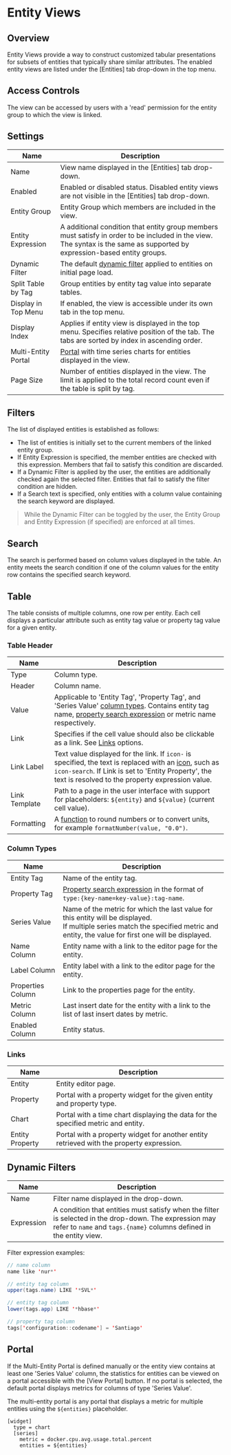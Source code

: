 # Entity Views

## Overview

Entity Views provide a way to construct customized tabular presentations for subsets of entities that typically share similar attributes. The enabled entity views are listed under the [Entities] tab drop-down in the top menu.

## Access Controls

The view can be accessed by users with a 'read' permission for the entity group to which the view is linked.

## Settings

**Name** | **Description**
---|---
Name | View name displayed in the [Entities] tab drop-down.
Enabled | Enabled or disabled status. Disabled entity views are not visible in the [Entities] tab drop-down.
Entity Group | Entity Group which members are included in the view.
Entity Expression | A additional condition that entity group members must satisfy in order to be included in the view. The syntax is the same as supported by expression-based entity groups.
Dynamic Filter | The default [dynamic filter](#dynamic-filters) applied to entities on initial page load.
Split Table by Tag | Group entities by entity tag value into separate tables.
Display in Top Menu | If enabled, the view is accessible under its own tab in the top menu.
Display Index | Applies if entity view is displayed in the top menu. Specifies relative position of the tab. The tabs are sorted by index in ascending order.
Multi-Entity Portal | [Portal](#portal) with time series charts for entities displayed in the view.
Page Size | Number of entities displayed in the view. The limit is applied to the total record count even if the table is split by tag.

## Filters

The list of displayed entities is established as follows:

* The list of entities is initially set to the current members of the linked entity group.
* If Entity Expression is specified, the member entities are checked with this expression. Members that fail to satisfy this condition are discarded.
* If a Dynamic Filter is applied by the user, the entities are additionally checked again the selected filter. Entities that fail to satisfy the filter condition are hidden.
* If a Search text is specified, only entities with a column value containing the search keyword are displayed.

> While the Dynamic Filter can be toggled by the user, the Entity Group and Entity Expression (if specified) are enforced at all times.

## Search

The search is performed based on column values displayed in the table. An entity meets the search condition if one of the column values for the entity row contains the specified search keyword.

## Table

The table consists of multiple columns, one row per entity. Each cell displays a particular attribute such as entity tag value or property tag value for a given entity.

### Table Header

**Name** | **Description**
---|---
Type | Column type.
Header | Column name.
Value | Applicable to 'Entity Tag', 'Property Tag', and 'Series Value' [column types](#column-types). Contains entity tag name, [property search expression](../rule-engine/property-search.md) or metric name respectively.
Link | Specifies if the cell value should also be clickable as a link. See [Links](#links) options.
Link Label | Text value displayed for the link. If `icon-` is specified, the text is replaced with an [icon](http://getbootstrap.com/2.3.2/base-css.html#icons), such as `icon-search`. If Link is set to 'Entity Property', the text is resolved to the property expression value.
Link Template | Path to a page in the user interface with support for placeholders: `${entity}` and `${value}` (current cell value).
Formatting | A [function](../rule-engine/functions.md#formatting-functions) to round numbers or to convert units, for example `formatNumber(value, "0.0")`.

### Column Types

**Name** | **Description**
---|---
Entity Tag | Name of the entity tag.
Property Tag | [Property search expression](../rule-engine/property-search.md) in the format of `type:{key-name=key-value}:tag-name`.
Series Value | Name of the metric for which the last value for this entity will be displayed.<br>If multiple series match the specified metric and entity, the value for first one will be displayed.
Name Column | Entity name with a link to the editor page for the entity.
Label Column | Entity label with a link to the editor page for the entity.
Properties Column | Link to the properties page for the entity.
Metric Column | Last insert date for the entity with a link to the list of last insert dates by metric.
Enabled Column | Entity status.

### Links

**Name** | **Description**
---|---
Entity | Entity editor page.
Property | Portal with a property widget for the given entity and property type.
Chart | Portal with a time chart displaying the data for the specified metric and entity.
Entity Property | Portal with a property widget for another entity retrieved with the property expression.

## Dynamic Filters

**Name** | **Description**
---|---
Name | Filter name displayed in the drop-down.
Expression | A condition that entities must satisfy when the filter is selected in the drop-down. The expression may refer to `name` and `tags.{name}` columns defined in the entity view.

Filter expression examples:

```java
// name column
name like 'nur*'
```

```java
// entity tag column
upper(tags.name) LIKE '*SVL*'
```

```java
// entity tag column
lower(tags.app) LIKE '*hbase*'
```

```java
// property tag column
tags['configuration::codename'] = 'Santiago'
```

## Portal

If the Multi-Entity Portal is defined manually or the entity view contains at least one 'Series Value' column, the statistics for entities can be viewed on a portal accessible with the [View Portal] button. If no portal is selected, the default portal displays metrics for columns of type 'Series Value'.

The multi-entity portal is any portal that displays a metric for multiple entities using the `${entities}` placeholder.


```ls
[widget]
  type = chart
  [series]
    metric = docker.cpu.avg.usage.total.percent
    entities = ${entities}
```
